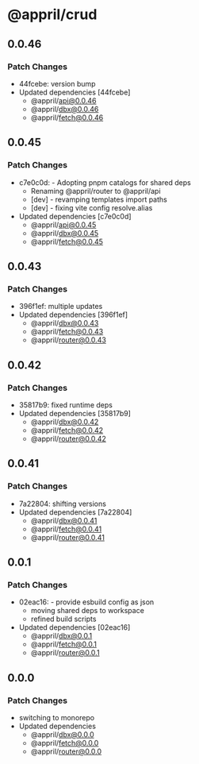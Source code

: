 # @appril/crud

## 0.0.46

### Patch Changes

- 44fcebe: version bump
- Updated dependencies [44fcebe]
  - @appril/api@0.0.46
  - @appril/dbx@0.0.46
  - @appril/fetch@0.0.46

## 0.0.45

### Patch Changes

- c7e0c0d: - Adopting pnpm catalogs for shared deps
  - Renaming @appril/router to @appril/api
  - [dev] - revamping templates import paths
  - [dev] - fixing vite config resolve.alias
- Updated dependencies [c7e0c0d]
  - @appril/api@0.0.45
  - @appril/dbx@0.0.45
  - @appril/fetch@0.0.45

## 0.0.43

### Patch Changes

- 396f1ef: multiple updates
- Updated dependencies [396f1ef]
  - @appril/dbx@0.0.43
  - @appril/fetch@0.0.43
  - @appril/router@0.0.43

## 0.0.42

### Patch Changes

- 35817b9: fixed runtime deps
- Updated dependencies [35817b9]
  - @appril/dbx@0.0.42
  - @appril/fetch@0.0.42
  - @appril/router@0.0.42

## 0.0.41

### Patch Changes

- 7a22804: shifting versions
- Updated dependencies [7a22804]
  - @appril/dbx@0.0.41
  - @appril/fetch@0.0.41
  - @appril/router@0.0.41

## 0.0.1

### Patch Changes

- 02eac16: - provide esbuild config as json
  - moving shared deps to workspace
  - refined build scripts
- Updated dependencies [02eac16]
  - @appril/dbx@0.0.1
  - @appril/fetch@0.0.1
  - @appril/router@0.0.1

## 0.0.0

### Patch Changes

- switching to monorepo
- Updated dependencies
  - @appril/dbx@0.0.0
  - @appril/fetch@0.0.0
  - @appril/router@0.0.0
